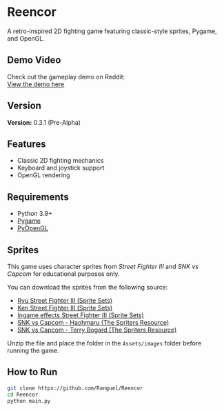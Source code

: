 # Reencor
 
A retro-inspired 2D fighting game featuring classic-style sprites, Pygame, and OpenGL.

## Demo Video

Check out the gameplay demo on Reddit:  
[View the demo here](https://www.reddit.com/r/pygame/comments/1kagi71/opensource_2d_fighting_game_engine_new_update/?utm_source=share&utm_medium=web3x&utm_name=web3xcss&utm_term=1&utm_content=share_button)

## Version

**Version:** 0.3.1 (Pre-Alpha)

## Features

- Classic 2D fighting mechanics
- Keyboard and joystick support
- OpenGL rendering

## Requirements

- Python 3.9+
- [Pygame](https://www.pygame.org/)
- [PyOpenGL](http://pyopengl.sourceforge.net/)

## Sprites

This game uses character sprites from *Street Fighter III* and *SNK vs Capcom* for educational purposes only.

You can download the sprites from the following source:

- [Ryu Street Fighter III (Sprite Sets)](https://www.nowak.ca/zweifuss/all/02_Ryu.zip)
- [Ken Street Fighter III (Sprite Sets)](https://www.nowak.ca/zweifuss/all/11_Ken.zip)
- [Ingame effects Street Fighter III (Sprite Sets)](https://www.justnopoint.com/zweifuss/all/22_Ingame%20Effects.zip)
- [SNK vs Capcom - Haohmaru (The Spriters Resource)](https://www.spriters-resource.com/download/42408/)
- [SNK vs Capcom - Terry Bogard (The Spriters Resource)](https://www.spriters-resource.com/download/42433/)

Unzip the file and place the folder in the `Assets/images` folder before running the game.

## How to Run

```bash
git clone https://github.com/Ranguel/Reencor
cd Reencor
python main.py
